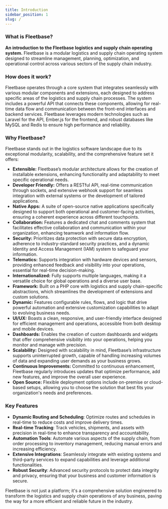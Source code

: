 ```yaml
---
title: Introduction
sidebar_position: 1
slug: /
---
```


### What is Fleetbase?

**An introduction to the Fleetbase logistics and supply chain operating system.**
Fleetbase is a modular logistics and supply chain operating system designed to streamline management, planning, optimization, and operational control across various sectors of the supply chain industry.

### How does it work?

Fleetbase operates through a core system that integrates seamlessly with various modular components and extensions, each designed to address specific areas of the logistics and supply chain processes. The system includes a powerful API that connects these components, allowing for real-time data flow and communication between the front-end interfaces and backend services. Fleetbase leverages modern technologies such as Laravel for the API, Ember.js for the frontend, and robust databases like MySQL and Redis to ensure high performance and reliability.

### Why Fleetbase?

Fleetbase stands out in the logistics software landscape due to its exceptional modularity, scalability, and the comprehensive feature set it offers:

- **Extensible:** Fleetbase’s modular architecture allows for the creation of installable extensions, enhancing functionality and adaptability to meet specific operational needs.
- **Developer Friendly:** Offers a RESTful API, real-time communication through sockets, and extensive webhook support for seamless integration with external systems or the development of tailored applications.
- **Native Apps:** A suite of open-source native applications specifically designed to support both operational and customer-facing activities, ensuring a coherent experience across different touchpoints.
- **Collaboration:** Features a dedicated chat and comments system that facilitates effective collaboration and communication within your organization, enhancing teamwork and information flow.
- **Security:** Prioritizes data protection with secure data encryption, adherence to industry-standard security practices, and a dynamic Identity and Access Management (IAM) system to safeguard your information.
- **Telematics:** Supports integration with hardware devices and sensors, providing enhanced feedback and visibility into your operations, essential for real-time decision-making.
- **Internationalized:** Fully supports multiple languages, making it a versatile choice for global operations and a diverse user base.
- **Framework:** Built on a PHP core with logistics and supply chain-specific abstractions, which streamlines the development of extensions and custom solutions.
- **Dynamic:** Features configurable rules, flows, and logic that drive powerful automation and extensive customization capabilities to adapt to evolving business needs.
- **UI/UX:** Boasts a clean, responsive, and user-friendly interface designed for efficient management and operations, accessible from both desktop and mobile devices.
- **Dashboards:** Enables the creation of custom dashboards and widgets that offer comprehensive visibility into your operations, helping you monitor and manage with precision.
- **Scalability:** Designed with scalability in mind, Fleetbase’s infrastructure supports uninterrupted growth, capable of handling increasing volumes of data and expanding user demands as your business grows.
- **Continuous Improvements:** Committed to continuous enhancement, Fleetbase regularly introduces updates that optimize performance, add new features, and improve the overall user experience.
- **Open Source:** Flexible deployment options include on-premise or cloud-based setups, allowing you to choose the solution that best fits your organization's needs and preferences.

### Key Features

- **Dynamic Routing and Scheduling**: Optimize routes and schedules in real-time to reduce costs and improve delivery times.
- **Real-time Tracking**: Track vehicles, shipments, and assets with precision in real-time to enhance transparency and accountability.
- **Automation Tools**: Automate various aspects of the supply chain, from order processing to inventory management, reducing manual errors and increasing efficiency.
- **Extensive Integrations**: Seamlessly integrate with existing systems and third-party services to expand capabilities and leverage additional functionalities.
- **Robust Security**: Advanced security protocols to protect data integrity and privacy, ensuring that your business and customer information is secure.

Fleetbase is not just a platform; it's a comprehensive solution engineered to transform the logistics and supply chain operations of any business, paving the way for a more efficient and reliable future in the industry.